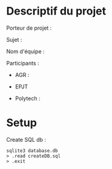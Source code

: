 # Descriptif du projet

Porteur de projet :

Sujet :

Nom d'équipe :

Participants : 

- AGR :

- EPJT

- Polytech :  



# Setup

Create SQL db :
```
sqlite3 database.db
> .read createDB.sql
> .exit
```
